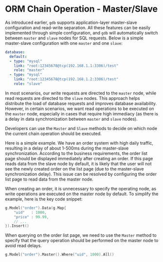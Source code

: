 # ORM Chain Operation - Master/Slave

As introduced earlier, `gdb` supports application-layer master-slave configuration and read-write separation. All these features can be easily implemented through simple configuration, and `gdb` will automatically switch between `master` and `slave` nodes for SQL requests. Below is a simple master-slave configuration with one `master` and one `slave`:

```yaml
database:
  default:
  - type: "mysql"
    link: "root:12345678@tcp(192.168.1.1:3306)/test"
    role: "master"
  - type: "mysql"
    link: "root:12345678@tcp(192.168.1.2:3306)/test"
    role: "slave"
```

In most scenarios, our write requests are directed to the `master` node, while read requests are directed to the `slave` nodes. This approach helps distribute the load of database requests and improves database availability. However, in certain scenarios, we want read operations to be executed on the `master` node, especially in cases that require high immediacy (as there is a delay in data synchronization between `master` and `slave` nodes).

Developers can use the `Master` and `Slave` methods to decide on which node the current chain operation should be executed.

Here is a simple example. We have an order system with high daily traffic, resulting in a delay of about 1-500ms during the master-slave synchronization. According to the business requirements, the order list page should be displayed immediately after creating an order. If this page reads data from the slave node by default, it is likely that the user will not see the newly created order on the list page (due to the master-slave synchronization delay). This issue can be resolved by configuring the order list page to read data from the master node.

When creating an order, it is unnecessary to specify the operating node, as write operations are executed on the master node by default. To simplify the example, here is the key code snippet:

```go
g.Model("order").Data(g.Map{
    "uid"   : 1000,
    "price" : 99.99,
    // ...
}).Insert()
```

When querying on the order list page, we need to use the `Master` method to specify that the query operation should be performed on the master node to avoid read delays.

```go
g.Model("order").Master().Where("uid", 1000).All()
```

